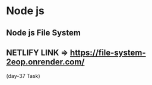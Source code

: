 #  Node js

##  Node js File System
 
## NETLIFY LINK => <span><a href="https://file-system-2eop.onrender.com/" target="_blank">https://file-system-2eop.onrender.com/</a></span>

(day-37 Task) 